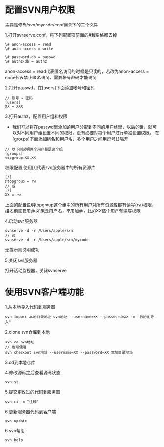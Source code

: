 # 配置SVN用户权限
主要是修改/svn/mycode/conf目录下的三个文件

1.打开svnserve.conf，将下列配置项前面的#和空格都去掉

```
\# anon-access = read
\# auth-access = write  
  
\# password-db = passwd  
\# authz-db = authz  
```
anon-access = read代表匿名访问的时候是只读的，若改为anon-access = none代表禁止匿名访问，需要帐号密码才能访问

2.打开passwd，在[users]下面添加帐号和密码

```
// 账号 = 密码
[users]  
XX = XXX 
```
3.打开authz，配置用户组和权限

* 我们可以将在passwd里添加的用户分配到不同的用户组里，以后的话，就可以对不同用户组设置不同的权限，没有必要对每个用户进行单独设置权限。
在[groups]下面添加组名和用户名，多个用户之间用逗号(,)隔开

```
// 以下则说明两个用户都是这个组
[groups]  
topgroup=XX,XX 
```
权限配置,使用[/]代表svn服务器中的所有资源库

```
[/]  
@topgroup = rw  
// 或
[/]  
XX = rw  

```
上面的配置说明topgroup这个组中的所有用户对所有资源库都有读写(rw)权限，组名前面要用@
如果是用户名，不用加@，比如XX这个用户有读写权限

4.启动svn服务器

```
svnserve -d -r /Users/apple/svn
// 或
svnserve -d -r /Users/apple/svn/mycode
```
无提示则说明成功

5.关闭svn服务器

打开活动监视器，关闭svnserve

# 使用SVN客户端功能
1.从本地导入代码到服务器

```
svn import 本地目录地址 svn地址 --username=XX --password=XX -m "初始化导入"
```
2.clone svn仓库到本地

```
svn co svn地址
// 也可使用
svn checkout svn地址 --username=XX --password=XX 本地目录地址
```
3.cd到本地仓库

4.修改源码之后查看源码状态

```
svn st
```
5.提交更改过的代码到服务器

```
svn ci -m "注释"
```
6.更新服务器代码到客户端

```
svn update
```

6.svn帮助

```
svn help
```

